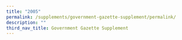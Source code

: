 ```yaml
---
title: "2005"
permalink: /supplements/government-gazette-supplement/permalink/
description: ""
third_nav_title: Government Gazette Supplement
---
```

